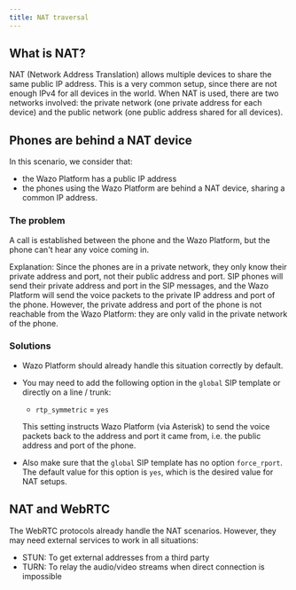 ```yaml
---
title: NAT traversal
---
```


[//]: # (Asterisk doc: https://wiki.asterisk.org/wiki/display/AST/Configuring+res_pjsip+to+work+through+NAT)

## What is NAT?

NAT (Network Address Translation) allows multiple devices to share the same
public IP address. This is a very common setup, since there are not enough IPv4
for all devices in the world. When NAT is used, there are two networks involved:
the private network (one private address for each device) and the public network
(one public address shared for all devices).

## Phones are behind a NAT device

In this scenario, we consider that:

* the Wazo Platform has a public IP address
* the phones using the Wazo Platform are behind a NAT device, sharing a common
  IP address.

### The problem

A call is established between the phone and the Wazo Platform, but the phone
can't hear any voice coming in.

Explanation: Since the phones are in a private network, they only know their
private address and port, not their public address and port. SIP phones will
send their private address and port in the SIP messages, and the Wazo Platform
will send the voice packets to the private IP address and port of the phone.
However, the private address and port of the phone is not reachable from the
Wazo Platform: they are only valid in the private network of the phone.


### Solutions

* Wazo Platform should already handle this situation correctly by default.

* You may need to add the following option in the `global` SIP template or
  directly on a line / trunk:

  * `rtp_symmetric` = `yes`

  This setting instructs Wazo Platform (via Asterisk) to send the voice packets
  back to the address and port it came from, i.e. the public address and port of
  the phone.

* Also make sure that the `global` SIP template has no option `force_rport`. The
  default value for this option is `yes`, which is the desired value for NAT
  setups.

## NAT and WebRTC

The WebRTC protocols already handle the NAT scenarios. However, they may need
external services to work in all situations:

* STUN: To get external addresses from a third party
* TURN: To relay the audio/video streams when direct connection is impossible

